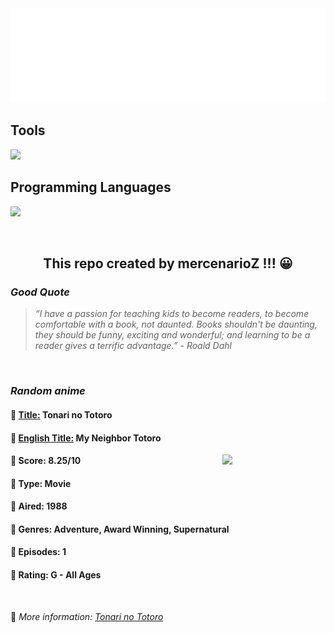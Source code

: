 
<img src="svg/nai.svg" />

<p>
  <h2>Tools</h2>
  <a href="https://skillicons.dev">
    <img src="https://skillicons.dev/icons?i=git,bash,vim,ubuntu,tensorflow,pytorch,docker,raspberrypi" />
  </a>

  <br />

  <h2>Programming Languages</h2>

  <a href="https://skillicons.dev">
    <img src="https://skillicons.dev/icons?i=python,c,cpp" />
  </a>
</p>

<br />

<h2 align="center">This repo created by mercenarioZ !!! 😀</h2>
<h3><i>Good Quote</i></h3>

<blockquote>
<i>
“I have a passion for teaching kids to become readers, to become comfortable with a book, not daunted. Books shouldn't be daunting, they should be funny, exciting and wonderful; and learning to be a reader gives a terrific advantage.” - Roald Dahl
</i>
</blockquote>

<br />

<h3><i>Random anime</i></h3>

<h4>
  <strong>🥭 <u>Title:</u></strong> Tonari no Totoro
</h4>

<h4>🌿 <u>English Title:</u> My Neighbor Totoro</h4>

<img align="right" width="165" src=https://cdn.myanimelist.net/images/anime/4/75923.jpg />

<h4>🌱 Score: 8.25/10</h4>

<h4>🌲 Type: Movie</h4>

<h4>🌴 Aired: 1988</h4>

<h4>🌵 Genres: Adventure, Award Winning, Supernatural</h4>

<h4>🥑 Episodes: 1</h4>

<h4>🍏 Rating: G - All Ages</h4>

<br />

🍂 *More information: [Tonari no Totoro](https://myanimelist.net/anime/523/Tonari_no_Totoro)*
    